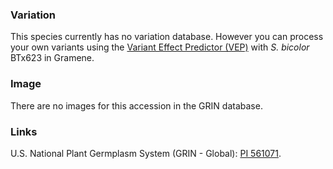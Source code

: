 ### Variation
This species currently has no variation database. However you can process your own variants using the [Variant Effect Predictor (VEP)](http://ensembl.gramene.org/Sorghum_bicolor/Tools/VEP) with *S. bicolor* BTx623 in Gramene.

### Image
There are no images for this accession in the GRIN database.

### Links
U.S. National Plant Germplasm System (GRIN - Global): [PI 561071](https://npgsweb.ars-grin.gov/gringlobal/accessiondetail?id=1456043).
